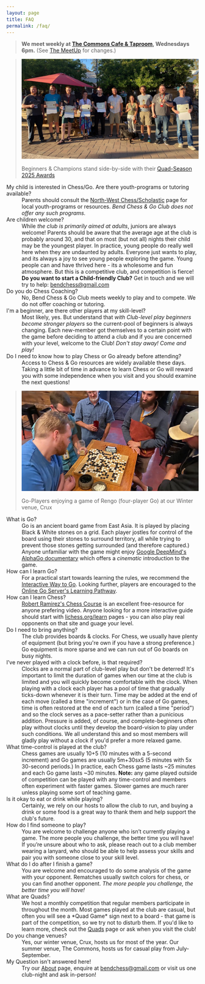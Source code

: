 ```yaml
---
layout: page
title: FAQ
permalink: /faq/
---
```

<!---
> **We meet weekly at <a href="https://goo.gl/maps/xtNfqUNEgyt6JbQCA">Crux Fermentation Project</a>,
> Wednesdays 6pm.** (See [the MeetUp][meetup] for changes.)
--->
> **We meet weekly at <a href="https://maps.app.goo.gl/jCARdSFEpujv4Z4w6">The Commons Cafe &amp; Taproom</a>,
> Wednesdays 6pm.** (See <a href="https://www.meetup.com/central-oregon-chess/">The MeetUp</a> for changes.)

<blockquote class="page-banner">
<img class="page-banner" src="/assets/images/photos/2025-07-winners-2025.jpg" alt="This season's award winners." />
<p>Beginners &amp; Champions stand side-by-side with their <a href="/news/quads/2025/07/09/season-roundup-2025.html#2025-quad-season-awards">Quad-Season 2025 Awards</a></p>
</blockquote>
<aside data-contentsjs
  data-tags="dt"
  class="page-context-right">
</aside>
<dl>
  <dt> My child is interested in Chess/Go. Are there youth-programs or tutoring available?</dt>
  <dd>Parents should consult the <a href="https://nwchess.com/scholastic/index.htm">North-West Chess/Scholastic</a> page for local youth-programs or resources. <em>Bend Chess &amp; Go Club does not offer any such programs.</em></dd>
  <dt>Are children welcome?</dt>
  <dd>While <em>the club is primarily aimed at adults</em>, juniors are always welcome! Parents should be aware that the average age at the club is probably around 30, and that on most (but not all) nights their child may be the youngest player. In practice, young people do really well here when they are undaunted by adults. Everyone just wants to play, and its always a joy to see young people exploring the game. Young people can and have thrived here - its a wholesome and fun atmosphere. But this is a competitive club, and competition is fierce! <strong>Do you want to start a Child-friendly Club?</strong> Get in touch and we will try to help: <a href="mailto:bendchess@gmail.com">bendchess@gmail.com</a></dd>
  <dt>Do you do Chess Coaching?</dt>
  <dd>No, Bend Chess &amp; Go Club meets weekly to play and to compete. We do not offer coaching or tutoring.</dd>
  <dt>I'm a beginner, are there other players at my skill-level?</dt>
  <dd>Most likely, yes. But understand that <em>with Club-level play beginners become stronger players</em> so the current-pool of beginners is always changing. Each new-member got themselves to a certain point with the game before deciding to attend a club and if you are concerned with your level, welcome to the Club! <em>Don't stay away! Come and play!</em></dd>
  <dt>Do I need to know how to play Chess or Go already before attending?</dt>
  <dd>Access to Chess &amp; Go resources are widely available these days. Taking a little bit of time in advance to learn Chess or Go will reward you with some independence when you visit and you should examine the next questions!</dd>
  <blockquote class="page-context-right">
    <img src="/assets/images/photos/2024-08-go-players-playing-rengo.jpg" alt="Go Players gathered around a rare game of Rengo (four-player Go) at our Winter venue, Crux" />
    <p>Go-Players enjoying a game of Rengo (four-player Go) at our Winter venue, Crux</p>
  </blockquote>
  <dt>What is Go?</dt>
  <dd>Go is an ancient board game from East Asia. It is played by placing Black &amp; White stones on a grid. Each player jostles for control of the board using their stones to surround territory, all while trying to prevent those stones getting surrounded (and therefore captured.) Anyone unfamiliar with the game might enjoy <a href="https://www.youtube.com/watch?v=WXuK6gekU1Y">Google DeepMind's AlphaGo documentary</a> which offers a <em>cinematic</em> introduction to the game.</dd>
  <dt>How can I learn Go?</dt>
  <dd>For a practical start towards learning the rules, we recommend the <a href="https://way-to-go.gitlab.io/">Interactive Way to Go</a>. Looking further, players are encouraged to the <a href="https://online-go.com/learn-to-play-go">Online Go Server's Learning Pathway</a>.</dd>
  <dt>How can I learn Chess?</dt>
  <dd><a href="https://youtube.com/playlist?list=PLQKBpQZcRycrvUUxLdVmlfMChJS0S5Zw0&si=pzXJaBGqOynIT9fZ">Robert Ramirez's Chess Course</a> is an excellent free-resource for anyone prefering video. Anyone looking for a more interactive guide should start with <a href="https://lichess.org/learn">lichess.org/learn</a> pages - you can also play real opponents on that site and guage your level.</dd>
  <dt>Do I need to bring anything?</dt>
  <dd>The club provides boards &amp; clocks. For Chess, we usually have plenty of equipment (but bring you're own if you have a strong preference.) Go equipment is more sparse and we can run out of Go boards on busy nights.</dd>
  <dt>I’ve never played with a clock before, is that required?</dt>
  <dd>Clocks are a normal part of club-level play but don't be deterred! It's important to limit the duration of games when our time at the club is limited and you will quickly become comfortable with the clock. When playing with a clock each player has a pool of time that gradually ticks-down whenever it is their turn. Time may be added at the end of each move (called a time "increment") or in the case of Go games, time is often restored at the end of each turn (called a time "period") and so the clock serves as a pace-setter rather than a punicious addition. Pressure is added, of course, and complete-beginners often play without clocks until they develop the board-vision to play under such conditions. We all understand this and so most members will gladly play without a clock if you'd prefer a more relaxed game.</dd>
  <dt>What time-control is played at the club?</dt>
  <dd>Chess games are usually 10+5 (10 minutes with a 5-second increment) and Go games are usually 5m+30sx5 (5 minutes with 5x 30-second periods.) In practice, each Chess game lasts ~25 minutes and each Go game lasts ~30 minutes. <strong>Note:</strong> any game played outside of competition can be played with any time-control and members often experiment with faster games. Slower games are much rarer unless playing some sort of teaching game.</dd>
  <dt>Is it okay to eat or drink while playing? </dt>
  <dd>Certainly, we rely on our hosts to allow the club to run, and buying a drink or some food is a great way to thank them and help support the club's future.</dd>
  <dt>How do I find someone to play? </dt>
  <dd>You are welcome to challenge anyone who isn’t currently playing a game. The more people you challenge, the better time you will have! If you’re unsure about who to ask, please reach out to a club member wearing a lanyard, who should be able to help assess your skills and pair you with someone close to your skill level.</dd>
  <dt>What do I do after I finish a game? </dt>
  <dd>You are welcome and encouraged to do some analysis of the game with your opponent. Rematches usually switch colors for chess, or you can find another opponent. <em>The more people you challenge, the better time you will have!</em></dd>
  <dt>What are Quads? </dt>
  <dd>We host a monthly competition that regular members participate in throughout the month. Most games played at the club are casual, but often you will see a *Quad Game* sign next to a board - that game is part of the competition, so we try not to disturb them. If you'd like to learn more, check out the <a href="/quads/">Quads</a> page or ask when you visit the club!</dd>
  <dt>Do you change venues?</dt>
  <dd>Yes, our winter venue, Crux, hosts us for most of the year. Our summer venue, The Commons, hosts us for casual play from July-September.</dd>
  <dt>My Question isn't answered here!</dt>
  <dd>Try our <a href="/about/">About</a> page, enquire at <a href="mailto:bendchess@gmail.com">bendchess@gmail.com</a> or visit us one club-night and ask in-person!</dd>
</dl>
